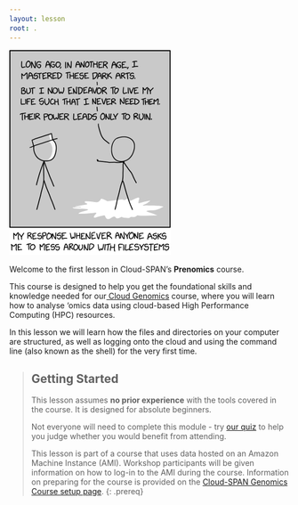 ```yaml
---
layout: lesson
root: .
---
```

![A comic figure explains that: "Long ago, in another age, I mastered these dark arts. But I now endeavor to live my life such that I never need them.Their power leads only to ruin". Caption: My response whenever anyone asks me to mess around with filesystems](fig/xkcd-comic-file-systems.png)

Welcome to the first lesson in Cloud-SPAN’s **Prenomics** course.

This course is designed to help you get the foundational skills and knowledge needed for our[ Cloud Genomics](https://cloud-span.github.io/genomics01-intro/) course, where you will learn how to analyse ‘omics data using cloud-based High Performance Computing (HPC) resources.

In this lesson we will learn how the files and directories on your computer are structured, as well as logging onto the cloud and using the command line (also known as the shell) for the very first time. 


> ## Getting Started
>
> This lesson assumes **no prior experience** with the tools covered in the course. It is designed for absolute beginners.
>
> Not everyone will need to complete this module - try [our quiz](https://shiny.york.ac.uk/er13/prenomics-quiz/#section-some-general-questions) to help you judge whether you would benefit from attending.
>
> This lesson is part of a course that uses data hosted on an Amazon Machine Instance (AMI). Workshop participants will be given information on how to log-in to the AMI during the course.
> Information on preparing for the course is provided on the [Cloud-SPAN Genomics Course setup page](https://cloud-span.github.io/genomics01-intro/setup.html).
{: .prereq}
